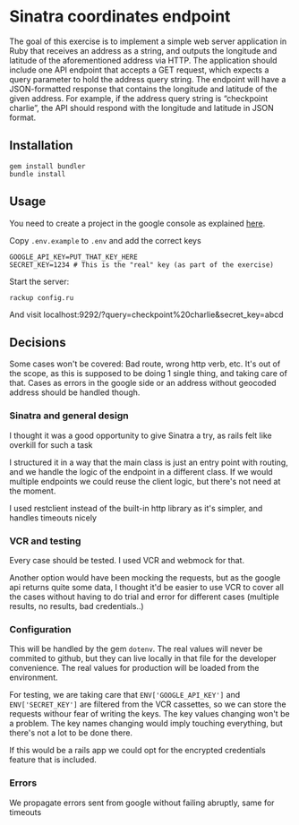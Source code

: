 # Sinatra coordinates endpoint

The goal of this exercise is to implement a simple web server
application in Ruby that receives an address as a string, and
outputs the longitude and latitude of the aforementioned address
via HTTP.
The application should include one API endpoint that accepts a
GET request, which expects a query parameter to hold the address
query string. The endpoint will have a JSON-formatted response
that contains the longitude and latitude of the given address. For
example, if the address query string is “checkpoint charlie”, the API
should respond with the longitude and latitude in JSON format. 

## Installation

```
gem install bundler
bundle install
```

## Usage
You need to create a project in the google console as explained
[here](https://developers.google.com/maps/documentation/geocoding/intro).

Copy `.env.example` to `.env` and add the correct keys

```
GOOGLE_API_KEY=PUT_THAT_KEY_HERE
SECRET_KEY=1234 # This is the "real" key (as part of the exercise)
```

Start the server:

```
rackup config.ru
```

And visit localhost:9292/?query=checkpoint%20charlie&secret_key=abcd


## Decisions

Some cases won't be covered: Bad route, wrong http verb, etc. It's out of the
scope, as this is supposed to be doing 1 single thing, and taking care of that.
Cases as errors in the google side or an address without geocoded address should
be handled though.

### Sinatra and general design

I thought it was a good opportunity to give Sinatra a try, as rails felt like
overkill for such a task

I structured it in a way that the main class is just an entry point with routing,
and we handle the logic of the endpoint in a different class. If we would
multiple endpoints we could reuse the client logic, but there's not need at the moment.

I used restclient instead of the built-in http library as it's simpler, 
and handles timeouts nicely

### VCR and testing

Every case should be tested. I used VCR and webmock for that.

Another option would have been mocking the requests, but as the google api returns quite
some data, I thought it'd be easier to use VCR to cover all the cases without having to
do trial and error for different cases (multiple results, no results, bad credentials..)


### Configuration

This will be handled by the gem `dotenv`. The real values will never be commited to github,
but they can live locally in that file for the developer convenience. The real values
for production will be loaded from the environment.

For testing, we are taking care that `ENV['GOOGLE_API_KEY']` and `ENV['SECRET_KEY']` are
filtered from the VCR cassettes, so we can store the requests withour fear of writing
the keys. The key values changing won't be a problem. The key names changing would imply
touching everything, but there's not a lot to be done there.

If this would be a rails app we could opt for the encrypted credentials feature that is
included.

### Errors

We propagate errors sent from google without failing abruptly, same for timeouts
